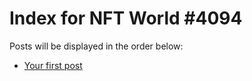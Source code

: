 # Index for NFT World #4094
Posts will be displayed in the order below:

- [Your first post](./001-first.md)

